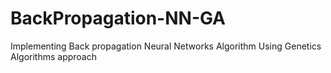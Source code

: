 # BackPropagation-NN-GA
Implementing Back propagation Neural Networks Algorithm Using Genetics Algorithms approach 
